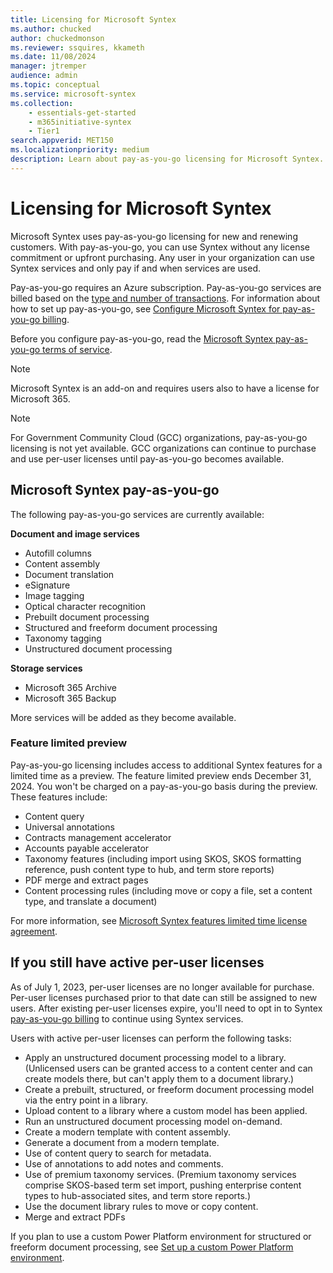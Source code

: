 ```yaml
---
title: Licensing for Microsoft Syntex
ms.author: chucked
author: chuckedmonson
ms.reviewer: ssquires, kkameth
ms.date: 11/08/2024
manager: jtremper
audience: admin
ms.topic: conceptual
ms.service: microsoft-syntex
ms.collection: 
    - essentials-get-started
    - m365initiative-syntex
    - Tier1
search.appverid: MET150
ms.localizationpriority: medium
description: Learn about pay-as-you-go licensing for Microsoft Syntex.
---
```


# Licensing for Microsoft Syntex

Microsoft Syntex uses pay-as-you-go licensing for new and renewing customers. With pay-as-you-go, you can use Syntex without any license commitment or upfront purchasing. Any user in your organization can use Syntex services and only pay if and when services are used.

Pay-as-you-go requires an Azure subscription. Pay-as-you-go services are billed based on the [type and number of transactions](syntex-pay-as-you-go-services.md). For information about how to set up pay-as-you-go, see [Configure Microsoft Syntex for pay-as-you-go billing](syntex-azure-billing.md).

Before you configure pay-as-you-go, read the [Microsoft Syntex pay-as-you-go terms of service](/legal/microsoft-365/microsoft-syntex-pay-as-you-go-terms).

<!--The features available for each license type are described in this article.  You can use both licenses if you need to.-->

> [!NOTE]
> Microsoft Syntex is an add-on and requires users also to have a license for Microsoft 365.

> [!NOTE]
> For Government Community Cloud (GCC) organizations, pay-as-you-go licensing is not yet available. GCC organizations can continue to purchase and use per-user licenses until pay-as-you-go becomes available.

## Microsoft Syntex pay-as-you-go

The following pay-as-you-go services are currently available:

**Document and image services**
- Autofill columns
- Content assembly
- Document translation
- eSignature
- Image tagging
- Optical character recognition
- Prebuilt document processing
- Structured and freeform document processing
- Taxonomy tagging
- Unstructured document processing

**Storage services**
- Microsoft 365 Archive
- Microsoft 365 Backup

More services will be added as they become available.

### Feature limited preview

Pay-as-you-go licensing includes access to additional Syntex features for a limited time as a preview. The feature limited preview ends December 31, 2024. You won't be charged on a pay-as-you-go basis during the preview. These features include:

- Content query
- Universal annotations
- Contracts management accelerator
- Accounts payable accelerator
- Taxonomy features (including import using SKOS, SKOS formatting reference, push content type to hub, and term store reports)
- PDF merge and extract pages
- Content processing rules (including move or copy a file, set a content type, and translate a document)

For more information, see [Microsoft Syntex features limited time license agreement](feature-limited-license.md).

## If you still have active per-user licenses

As of July 1, 2023, per-user licenses are no longer available for purchase. Per-user licenses purchased prior to that date can still be assigned to new users. After existing per-user licenses expire, you'll need to opt in to Syntex [pay-as-you-go billing](syntex-azure-billing.md) to continue using Syntex services.

Users with active per-user licenses can perform the following tasks:

- Apply an unstructured document processing model to a library. (Unlicensed users can be granted access to a content center and can create models there, but can't apply them to a document library.)
- Create a prebuilt, structured, or freeform document processing model via the entry point in a library.
- Upload content to a library where a custom model has been applied.
- Run an unstructured document processing model on-demand.
- Create a modern template with content assembly.
- Generate a document from a modern template.
- Use of content query to search for metadata.
- Use of annotations to add notes and comments.
- Use of premium taxonomy services. (Premium taxonomy services comprise SKOS-based term set import, pushing enterprise content types to hub-associated sites, and term store reports.)
- Use the document library rules to move or copy content.
- Merge and extract PDFs

If you plan to use a custom Power Platform environment for structured or freeform document processing, see [Set up a custom Power Platform environment](structured-freeform-setup.md#set-up-a-custom-power-platform-environment).

<!---
## AI Builder credits

Structured and freeform document processing for both pay-as-you-go and per-user licensing requires [AI Builder credits](https://learn.microsoft.com/en-us/ai-builder/administer-licensing#purchase-ai-builder-capacity).

Structured and freeform document processing use AI Builder capacity, for both training and runtime processing. Capacity must be allocated to the Power Apps environment where you'll use AI Builder.

You can estimate the AI Builder capacity that’s right for you with the [AI Builder calculator](https://powerapps.microsoft.com/ai-builder-calculator).

If you plan to use a custom Power Platform environment, you must [allocate credits to that environment](/power-platform/admin/capacity-add-on).

Go to the [Power Platform admin center](https://admin.powerplatform.microsoft.com/resources/capacity) to check your credits and usage.
--->
<!--

Microsoft Syntex uses pay-as-you-go dcurrently has two types of licensing offerings:

- [Microsoft Syntex pay-as-you-go](#microsoft-syntex-pay-as-you-go). This is the new way to pay for Microsoft Syntex using an Azure subscription, which allows you to get started with Microsoft Syntex without any license commitment or upfront purchasing.

- [SharePoint Syntex per-user licensing](#microsoft-syntex-per-user-licensing). As of July 1, 2023, purchasing per-user licenses is no longer available. You will need to [set up pay-as-you-go billing](syntex-azure-billing.md).

<!--
The features available for each license type are described below. <!-- You can use both licenses if you need to.-->

<!--In the future, most new Microsoft Syntex features will be added to pay-as-you-go.
-->
<!--
> [!NOTE]
> Microsoft Syntex is an add-on and requires users also to have a license for Microsoft 365.

## Microsoft Syntex pay-as-you-go

Pay-as-you-go is a way to pay for Microsoft Syntex using an Azure subscription. You can use Syntex without any license commitment or upfront purchasing. Pay-as-you-go allows any user in your organization to use Syntex services and then only pay if and when they're used. Pay-as-you-go supports the following Syntex services:

- Prebuilt document processing
- Unstructured document processing
- Optical character recognition
- Content assembly
- Image tagging

All users in your organization will be able to create and apply unstructured and prebuilt document processing models and can upload documents to a primed library.

Pay-as-you-go services are billed based on the [type and number of transactions](syntex-pay-as-you-go-services.md). To set up billing, see [Configure Microsoft Syntex for pay-as-you-go billing](syntex-azure-billing.md).
All users in your organization are able to create and apply unstructured and prebuilt document processing models and can upload documents to a primed library. This service is charged on a pay-per-use basis.



## Microsoft Syntex per-user licensing

> [!NOTE]
> As of July 1, 2023, purchasing per-user licenses is no longer available. You will need to [set up pay-as-you-go billing](syntex-azure-billing.md).<br><br>
> Per-user licenses purchased before July 1 can still be assigned to new users. After existing per-user licenses expire, you will need to opt-in to Syntex [pay-as-you-go billing](syntex-azure-billing) to continue using existing and new Syntex features.
<!--<br><br>Some features currently available in the per-user licensing (such as annotations and content query) will not be included in Syntex pay-as-you-go, but will be included as part of your Microsoft 365 E3 or E5 and Office 365 A3 or A5 licensing.-->
<!--
> As of July 1, 2023, per-user licenses are no longer available for purchase. You will need to [set up pay-as-you-go billing](syntex-azure-billing.md).<br><br>
> **Per-user licenses purchased before July 1, 2023, can still be assigned to new users.** After existing per-user licenses expire, you will need to opt-in to Syntex [pay-as-you-go billing](syntex-azure-billing.md).

To use Syntex, you must have a license for each Syntex user. If you remove all Syntex per-user licenses from your tenant at a future date (or your trial expires), users won't be able to create, publish, or run custom models. Additionally, term store reports, SKOS taxonomy import, and content type push won't be available. Models, content, or metadata won't be deleted, and site permissions won't be changed.

#### Tasks requiring a per-user license
 
The following tasks require a [Syntex per-user license](https://www.microsoft.com/microsoft-365/enterprise/sharepoint-syntex) for the user performing them:
 
- Apply an unstructured document processing model to a library. (Unlicensed users can be granted access to a content center and can create models there, but can't apply them to a document library.)
- Create a structured document processing model or a freeform document processing model via the entry point in a library.
- Upload content to a library where a custom model has been applied.
- Run an unstructured document processing model on-demand.
- Use of content query to search for metadata.
- Use of annotations to add notes and comments.
- Use of premium taxonomy services. (Premium taxonomy services comprise SKOS-based term set import, pushing enterprise content types to hub-associated sites, and term store reports.)
- Use the document library rules to move or copy content.
- Merge and extract PDFs.

Unlicensed users can be granted access to a content center and can create models there, but can't apply them to a document library.
 
#### Cost of training and running models
 
The cost of training and running unstructured document processing models is included in the cost of a Syntex per-user license. However, the structured document processing and freeform document processing models use AI Builder capacity, for both training and runtime processing. Capacity must be allocated to the Power Apps environment where you use AI Builder.

For each Syntex per-user license, you're allocated 3,500 AI Builder credits per license, per month pooled at the tenant level, with a maximum allocation of 1 million credits per month. This allocation is renewed each month for each active Syntex per-user license. (Unused credits don't roll over from month to month.)

You can estimate the AI Builder capacity that’s right for you with the [AI Builder calculator](https://powerapps.microsoft.com/ai-builder-calculator).

If you plan to use a custom Power Platform environment, you must [allocate credits to that environment](/power-platform/admin/capacity-add-on).

Go to the [Power Platform admin center](https://admin.powerplatform.microsoft.com/resources/capacity) to check your credits and usage.
  
#### Additional term store features

Having one or more Syntex per-user licenses in your organization enables the following additional term store features for SharePoint admins:
 
- SKOS-based term set import
- Push enterprise content types to a hub site, which also adds them to the associated sites and any newly created lists or libraries
- Term store reports providing insights into published term sets and their use across your tenant

## Related articles

[Microsoft Syntex - SharePoint Advanced Management overview](/sharepoint/advanced-management)

[Licensing overview for Microsoft Power Platform](/power-platform/admin/pricing-billing-skus)

[Power Apps and Power Automate licensing FAQ](/power-platform/admin/powerapps-flow-licensing-faq)

-->